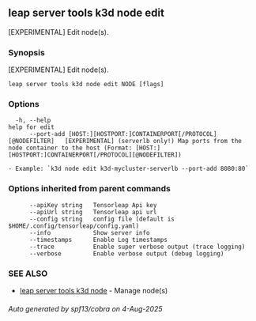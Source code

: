 ## leap server tools k3d node edit

[EXPERIMENTAL] Edit node(s).

### Synopsis

[EXPERIMENTAL] Edit node(s).

```
leap server tools k3d node edit NODE [flags]
```

### Options

```
  -h, --help                                                               help for edit
      --port-add [HOST:][HOSTPORT:]CONTAINERPORT[/PROTOCOL][@NODEFILTER]   [EXPERIMENTAL] (serverlb only!) Map ports from the node container to the host (Format: [HOST:][HOSTPORT:]CONTAINERPORT[/PROTOCOL][@NODEFILTER])
                                                                            - Example: `k3d node edit k3d-mycluster-serverlb --port-add 8080:80`
```

### Options inherited from parent commands

```
      --apiKey string   Tensorleap Api key
      --apiUrl string   Tensorleap api url
      --config string   config file (default is $HOME/.config/tensorleap/config.yaml)
      --info            Show server info
      --timestamps      Enable Log timestamps
      --trace           Enable super verbose output (trace logging)
      --verbose         Enable verbose output (debug logging)
```

### SEE ALSO

* [leap server tools k3d node](leap_server_tools_k3d_node.md)	 - Manage node(s)

###### Auto generated by spf13/cobra on 4-Aug-2025
